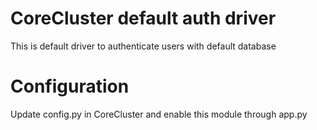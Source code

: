 # CoreCluster default auth driver
This is default driver to authenticate users with default database

# Configuration
Update config.py in CoreCluster and enable this module through app.py
